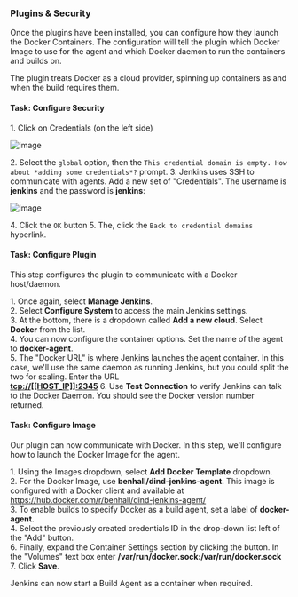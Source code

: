 ### Plugins & Security

Once the plugins have been installed, you can configure how they launch the Docker Containers. The configuration will tell the plugin which Docker Image to use for the agent and which Docker daemon to run the containers and builds on.

The plugin treats Docker as a cloud provider, spinning up containers as and when the build requires them.

#### Task: Configure Security

1\. Click on Credentials (on the left side)

![image](https://user-images.githubusercontent.com/558905/37984825-53a50ac6-31c5-11e8-8d88-76610aa7426e.png)

2\. Select the `global` option, then the `This credential domain is empty. How about *adding some credentials*?` prompt.
3\. Jenkins uses SSH to communicate with agents. Add a new set of "Credentials". The username is **jenkins** and the password is **jenkins**:

![image](https://user-images.githubusercontent.com/558905/37985129-fd391d84-31c5-11e8-8954-44a13e2c98c3.png)

4\. Click the `OK` button
5\. The, click the `Back to credential domains` hyperlink.

#### Task: Configure Plugin

This step configures the plugin to communicate with a Docker host/daemon.

1\. Once again, select **Manage Jenkins**.<br>
2\. Select **Configure System** to access the main Jenkins settings.<br>
3\. At the bottom, there is a dropdown called **Add a new cloud**. Select **Docker** from the list.<br>
4\. You can now configure the container options. Set the name of the agent to **docker-agent**.<br>
5\. The "Docker URL" is where Jenkins launches the agent container. In this case, we'll use the same daemon as running Jenkins, but you could split the two for scaling. Enter the URL<br> **[tcp://[[HOST_IP]]:2345](tcp://[[HOST_IP]]:2345)**
6\. Use **Test Connection** to verify Jenkins can talk to the Docker Daemon. You should see the Docker version number returned.<br>

#### Task: Configure Image

Our plugin can now communicate with Docker. In this step, we'll configure how to launch the Docker Image for the agent.

1\. Using the Images dropdown, select **Add Docker Template** dropdown.<br>
2\. For the Docker Image, use **benhall/dind-jenkins-agent**. This image is configured with a Docker client and available at https://hub.docker.com/r/benhall/dind-jenkins-agent/<br>
3\. To enable builds to specify Docker as a build agent, set a label of **docker-agent**.<br>
4\. Select the previously created credentials ID in the drop-down list left of the "Add" button.<br>
6\. Finally, expand the Container Settings section by clicking the button. In the "Volumes" text box enter **/var/run/docker.sock:/var/run/docker.sock**<br>
7\. Click **Save**.<br>

Jenkins can now start a Build Agent as a container when required.
